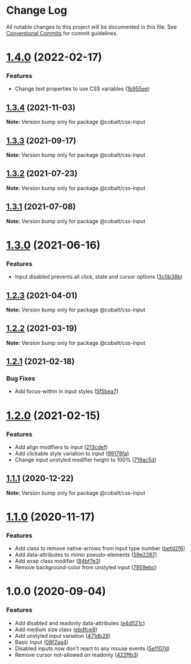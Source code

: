 # Change Log

All notable changes to this project will be documented in this file.
See [Conventional Commits](https://conventionalcommits.org) for commit guidelines.

# [1.4.0](https://github.com/Talkdesk/cobalt/compare/@cobalt/css-input@1.3.4...@cobalt/css-input@1.4.0) (2022-02-17)


### Features

* Change text properties to use CSS variables ([1b955ee](https://github.com/Talkdesk/cobalt/commit/1b955eeba075f63bfcb4502104f997738f4b807a))





## [1.3.4](https://github.com/Talkdesk/cobalt/compare/@cobalt/css-input@1.3.3...@cobalt/css-input@1.3.4) (2021-11-03)

**Note:** Version bump only for package @cobalt/css-input





## [1.3.3](https://github.com/Talkdesk/cobalt/compare/@cobalt/css-input@1.3.2...@cobalt/css-input@1.3.3) (2021-09-17)

**Note:** Version bump only for package @cobalt/css-input





## [1.3.2](https://github.com/Talkdesk/cobalt/compare/@cobalt/css-input@1.3.1...@cobalt/css-input@1.3.2) (2021-07-23)

**Note:** Version bump only for package @cobalt/css-input





## [1.3.1](https://github.com/Talkdesk/cobalt/compare/@cobalt/css-input@1.3.0...@cobalt/css-input@1.3.1) (2021-07-08)

**Note:** Version bump only for package @cobalt/css-input





# [1.3.0](https://github.com/Talkdesk/cobalt/compare/@cobalt/css-input@1.2.3...@cobalt/css-input@1.3.0) (2021-06-16)


### Features

* Input disabled prevents all click, state and cursor options ([3c0b38b](https://github.com/Talkdesk/cobalt/commit/3c0b38b7ca5d6d1f23837d74d5dc67abdb8c07aa))





## [1.2.3](https://github.com/Talkdesk/cobalt/compare/@cobalt/css-input@1.2.2...@cobalt/css-input@1.2.3) (2021-04-01)

**Note:** Version bump only for package @cobalt/css-input





## [1.2.2](https://github.com/Talkdesk/cobalt/compare/@cobalt/css-input@1.2.1...@cobalt/css-input@1.2.2) (2021-03-19)

**Note:** Version bump only for package @cobalt/css-input





## [1.2.1](https://github.com/Talkdesk/cobalt/compare/@cobalt/css-input@1.2.0...@cobalt/css-input@1.2.1) (2021-02-18)


### Bug Fixes

* Add focus-within in input styles ([5f5bea7](https://github.com/Talkdesk/cobalt/commit/5f5bea7da90f35b76e6a8d6b194144ca0785c860))





# [1.2.0](https://github.com/Talkdesk/cobalt/compare/@cobalt/css-input@1.1.1...@cobalt/css-input@1.2.0) (2021-02-15)


### Features

* Add align modifiers to input ([213cdef](https://github.com/Talkdesk/cobalt/commit/213cdef776b70b15c28652b09b69b0d664c3c6a5))
* Add clickable style variation to input ([99178fa](https://github.com/Talkdesk/cobalt/commit/99178faf2c67e1250a36657518b292599a7ac7cd))
* Change input unstyled modifier height to 100% ([719ac5d](https://github.com/Talkdesk/cobalt/commit/719ac5ddd7cd0f219b72876d493433e169508045))





## [1.1.1](https://github.com/Talkdesk/cobalt/compare/@cobalt/css-input@1.1.0...@cobalt/css-input@1.1.1) (2020-12-22)

**Note:** Version bump only for package @cobalt/css-input





# [1.1.0](https://github.com/Talkdesk/cobalt/compare/@cobalt/css-input@1.0.0...@cobalt/css-input@1.1.0) (2020-11-17)


### Features

* Add class to remove native-arrows from input type number ([befd2f6](https://github.com/Talkdesk/cobalt/commit/befd2f6b4c17136072764c4f69c1a89ab737f8f0))
* Add data-attributes to mimic pseudo-elements ([59e2287](https://github.com/Talkdesk/cobalt/commit/59e2287fd9bada11a504fc8d4a046169d95e720c))
* Add wrap class modifier ([84bf7e3](https://github.com/Talkdesk/cobalt/commit/84bf7e39313a926cc5a40577a9e7c9f186b878f5))
* Remove background-color from unstyled input ([7959ebc](https://github.com/Talkdesk/cobalt/commit/7959ebcbec7ef85448a80571ce278c789fca40cf))





# 1.0.0 (2020-09-04)


### Features

* Add disabled and readonly data-attributes ([e4d521c](https://github.com/Talkdesk/cobalt/commit/e4d521c0159b64d509caf5c0c6c8699aabdbbbd7))
* Add medium size class ([ebdfce9](https://github.com/Talkdesk/cobalt/commit/ebdfce99fc50a0c4d4d32b81fcaf82c0f9b7ce79))
* Add unstyled input variation ([471db28](https://github.com/Talkdesk/cobalt/commit/471db28c74ddeee8bf3f22d1ff737b5a2da8fd5a))
* Basic Input ([08f2aa4](https://github.com/Talkdesk/cobalt/commit/08f2aa4e0f8be8704fe1c376b4f162d2d031ae0b))
* Disabled inputs now don't react to any mouse events ([5e1107d](https://github.com/Talkdesk/cobalt/commit/5e1107daa2b8042008847b3edfe84e08780f9c47))
* Remove cursor not-allowed on readonly ([422ffb3](https://github.com/Talkdesk/cobalt/commit/422ffb33b718abf461ec19f17acec303f2788b97))

